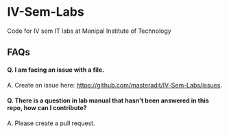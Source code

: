 # IV-Sem-Labs
Code for IV sem IT labs at Manipal Institute of Technology

## FAQs

#### Q. I am facing an issue with a file.
A. Create an issue here: https://github.com/masteradit/IV-Sem-Labs/issues.

#### Q. There is a question in lab manual that hasn't been answered in this repo, how can I contribute?
A. Please create a pull request.
